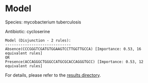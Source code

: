 
# Model

Species: mycobacterium tuberculosis

Antibiotic: cycloserine

```
Model (Disjunction - 2 rules):
------------------------------
Absence(CCCGGGTCGATGTGGAAGTCCTTGGTTGCCA) [Importance: 0.53, 16 equivalent rules]
OR
Presence(ACCAGGGCTGGGCCATGCGCACCAGGGTGCC) [Importance: 0.53, 12 equivalent rules]

```

For details, please refer to the [results directory](../../../../../results/scm_b/mycobacterium+tuberculosis/cycloserine/repeat_9/).

